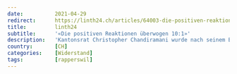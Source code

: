 ```yaml
---
date:          2021-04-29
redirect:      https://linth24.ch/articles/64003-die-positiven-reaktionen-ueberwogen-10-1
title:         linth24
subtitle:      '«Die positiven Reaktionen überwogen 10:1»'
description:   'Kantonsrat Christopher Chandiramani wurde nach seinem Beitrag «Rappi hat sich vor einer Bewilligung gedrückt» eingedeckt mit Kommentaren und Feedbacks. Auf Linth24 nimmt er erneut Stellung.'
country:       [CH]
categories:    [Widerstand]
tags:          [rapperswil]
---
```

